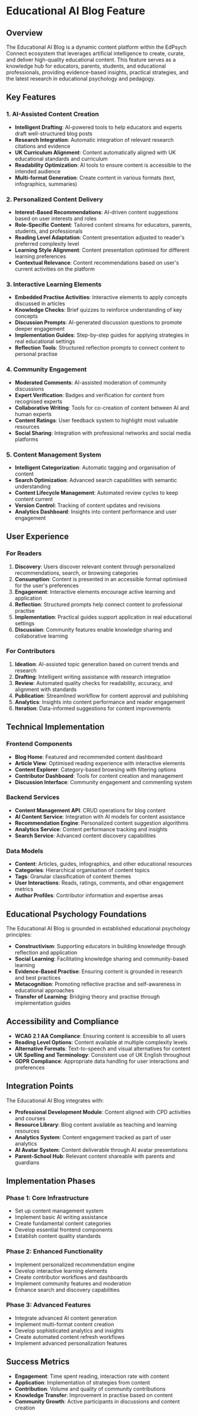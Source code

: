 # Educational AI Blog Feature

## Overview

The Educational AI Blog is a dynamic content platform within the EdPsych Connect ecosystem that leverages artificial intelligence to create, curate, and deliver high-quality educational content. This feature serves as a knowledge hub for educators, parents, students, and educational professionals, providing evidence-based insights, practical strategies, and the latest research in educational psychology and pedagogy.

## Key Features

### 1. AI-Assisted Content Creation

- **Intelligent Drafting**: AI-powered tools to help educators and experts draft well-structured blog posts
- **Research Integration**: Automatic integration of relevant research citations and evidence
- **UK Curriculum Alignment**: Content automatically aligned with UK educational standards and curriculum
- **Readability Optimization**: AI tools to ensure content is accessible to the intended audience
- **Multi-format Generation**: Create content in various formats (text, infographics, summaries)

### 2. Personalized Content Delivery

- **Interest-Based Recommendations**: AI-driven content suggestions based on user interests and roles
- **Role-Specific Content**: Tailored content streams for educators, parents, students, and professionals
- **Reading Level Adaptation**: Content presentation adjusted to reader's preferred complexity level
- **Learning Style Alignment**: Content presentation optimised for different learning preferences
- **Contextual Relevance**: Content recommendations based on user's current activities on the platform

### 3. Interactive Learning Elements

- **Embedded Practise Activities**: Interactive elements to apply concepts discussed in articles
- **Knowledge Checks**: Brief quizzes to reinforce understanding of key concepts
- **Discussion Prompts**: AI-generated discussion questions to promote deeper engagement
- **Implementation Guides**: Step-by-step guides for applying strategies in real educational settings
- **Reflection Tools**: Structured reflection prompts to connect content to personal practise

### 4. Community Engagement

- **Moderated Comments**: AI-assisted moderation of community discussions
- **Expert Verification**: Badges and verification for content from recognised experts
- **Collaborative Writing**: Tools for co-creation of content between AI and human experts
- **Content Ratings**: User feedback system to highlight most valuable resources
- **Social Sharing**: Integration with professional networks and social media platforms

### 5. Content Management System

- **Intelligent Categorization**: Automatic tagging and organisation of content
- **Search Optimization**: Advanced search capabilities with semantic understanding
- **Content Lifecycle Management**: Automated review cycles to keep content current
- **Version Control**: Tracking of content updates and revisions
- **Analytics Dashboard**: Insights into content performance and user engagement

## User Experience

### For Readers

1. **Discovery**: Users discover relevant content through personalized recommendations, search, or browsing categories
2. **Consumption**: Content is presented in an accessible format optimised for the user's preferences
3. **Engagement**: Interactive elements encourage active learning and application
4. **Reflection**: Structured prompts help connect content to professional practise
5. **Implementation**: Practical guides support application in real educational settings
6. **Discussion**: Community features enable knowledge sharing and collaborative learning

### For Contributors

1. **Ideation**: AI-assisted topic generation based on current trends and research
2. **Drafting**: Intelligent writing assistance with research integration
3. **Review**: Automated quality checks for readability, accuracy, and alignment with standards
4. **Publication**: Streamlined workflow for content approval and publishing
5. **Analytics**: Insights into content performance and reader engagement
6. **Iteration**: Data-informed suggestions for content improvements

## Technical Implementation

### Frontend Components

- **Blog Home**: Featured and recommended content dashboard
- **Article View**: Optimised reading experience with interactive elements
- **Content Explorer**: Category-based browsing with filtering options
- **Contributor Dashboard**: Tools for content creation and management
- **Discussion Interface**: Community engagement and commenting system

### Backend Services

- **Content Management API**: CRUD operations for blog content
- **AI Content Service**: Integration with AI models for content assistance
- **Recommendation Engine**: Personalized content suggestion algorithms
- **Analytics Service**: Content performance tracking and insights
- **Search Service**: Advanced content discovery capabilities

### Data Models

- **Content**: Articles, guides, infographics, and other educational resources
- **Categories**: Hierarchical organisation of content topics
- **Tags**: Granular classification of content themes
- **User Interactions**: Reads, ratings, comments, and other engagement metrics
- **Author Profiles**: Contributor information and expertise areas

## Educational Psychology Foundations

The Educational AI Blog is grounded in established educational psychology principles:

- **Constructivism**: Supporting educators in building knowledge through reflection and application
- **Social Learning**: Facilitating knowledge sharing and community-based learning
- **Evidence-Based Practise**: Ensuring content is grounded in research and best practices
- **Metacognition**: Promoting reflective practise and self-awareness in educational approaches
- **Transfer of Learning**: Bridging theory and practise through implementation guides

## Accessibility and Compliance

- **WCAG 2.1 AA Compliance**: Ensuring content is accessible to all users
- **Reading Level Options**: Content available at multiple complexity levels
- **Alternative Formats**: Text-to-speech and visual alternatives for content
- **UK Spelling and Terminology**: Consistent use of UK English throughout
- **GDPR Compliance**: Appropriate data handling for user interactions and preferences

## Integration Points

The Educational AI Blog integrates with:

- **Professional Development Module**: Content aligned with CPD activities and courses
- **Resource Library**: Blog content available as teaching and learning resources
- **Analytics System**: Content engagement tracked as part of user analytics
- **AI Avatar System**: Content deliverable through AI avatar presentations
- **Parent-School Hub**: Relevant content shareable with parents and guardians

## Implementation Phases

### Phase 1: Core Infrastructure

- Set up content management system
- Implement basic AI writing assistance
- Create fundamental content categories
- Develop essential frontend components
- Establish content quality standards

### Phase 2: Enhanced Functionality

- Implement personalized recommendation engine
- Develop interactive learning elements
- Create contributor workflows and dashboards
- Implement community features and moderation
- Enhance search and discovery capabilities

### Phase 3: Advanced Features

- Integrate advanced AI content generation
- Implement multi-format content creation
- Develop sophisticated analytics and insights
- Create automated content refresh workflows
- Implement advanced personalization features

## Success Metrics

- **Engagement**: Time spent reading, interaction rate with content
- **Application**: Implementation of strategies from content
- **Contribution**: Volume and quality of community contributions
- **Knowledge Transfer**: Improvement in practise based on content
- **Community Growth**: Active participants in discussions and content creation
